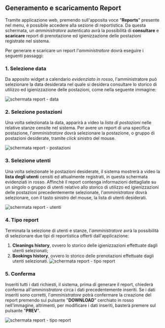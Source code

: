 ## Generamento e scaricamento Report
Tramite applicazione web, premendo sull'apposita voce "**Reports**" presente nel menu, è possibile accedere alla sezione di reportistica.
Da questa schermata, un *amministratore* autenticato avrà la possibilità di **consultare** e **scaricare** report di prenotazione ed igienizzazione delle postazioni registrate nel sistema.

Per generare e scaricare un report l'*amministratore* dovrà eseguire i seguenti passaggi:

### 1. Selezione data
Da apposito widget a calendario *evidenziato in rosso*, l'amministratore può selezionare la data desiderata nel quale si desidera consultare lo storico di utilizzo ed igienizzazione delle postazioni, come nella seguente immagine:

![schermata report - data](assets/web/report1.png)

### 2. Selezione postazioni
Una volta selezionata la data, apparirà a video la *lista di postazioni* nelle relative stanze censite nel sistema. Per avere un report di una specifica postazione, l'*amministratore* dovrà selezionare la postazione, o gruppo di postazioni desiderate, tramite *click* sinistro del mouse.  

![schermata report - postazioni](assets/web/report2.png)


### 3. Selezione utenti
Una volta selezionate le postazioni desiderate, il sistema mostrerà a video la **lista degli utenti** censiti ed attualmente registrati, in questa schermata evidenziati in rosso. Affinchè il report contenga informazioni dettagliate su un singolo o gruppo di utenti relativo allo storico di utilizzo ed igienizzazioni delle postazioni precedentemente selezionate, l'*amministratore* dovrà selezionare, con il tasto sinistro del mouse, la lista di utenti desiderati.

![schermata report - utenti](assets/web/report3.png)

### 4. Tipo report
Terminata la selezione di utenti e stanze, l'*amministratore* avrà la possibilità di selezionare due tipi di reportistica offerti dall'applicazione:


1. **Cleanings history**, ovvero lo storico delle igienizzazioni effettuate dagli utenti selezionati;
2. **Bookings history**, ovvero lo storico delle prenotazioni effettuate dagli utenti selezionati.
![schermata report - tipo report](assets/web/report4.png)


### 5. Conferma
Inseriti tutti i dati richiesti, il sistema, prima di generare il report, chiederà conferma all'*amministratore* circa i dati precedentemente inseriti.
Se i dati inseriti sono corretti, l'*amministratore* potrà confermare la creazione del report premendo sul pulsante "**DOWNLOAD**" cerchiato in rosso nell'immagine, altrimenti, per modificare i dati inseriti, basterà premere sul pulsante "**PREV**".

![schermata report - tipo report](assets/web/report5.png)